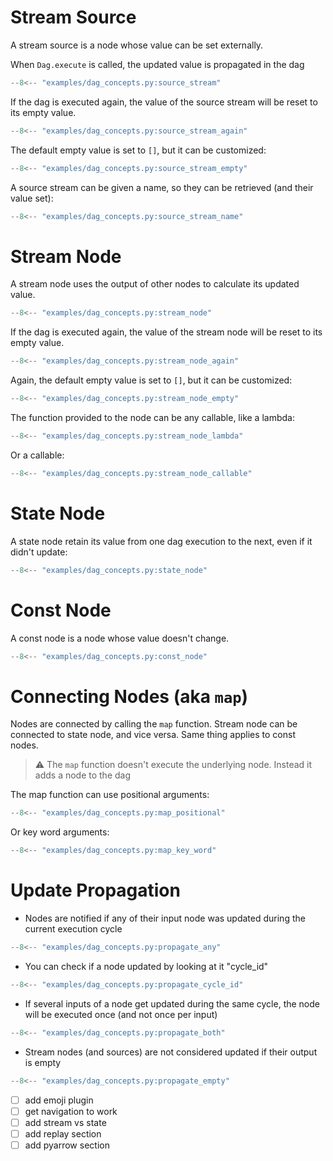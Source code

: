 
# Stream Source

A stream source is a node whose value can be set externally.

When `Dag.execute` is called, the updated value is propagated in the dag

```python
--8<-- "examples/dag_concepts.py:source_stream"
```

If the dag is executed again, the value of the source stream will be reset to its empty value.

```python
--8<-- "examples/dag_concepts.py:source_stream_again"
```

The default empty value is set to `[]`, but it can be customized:

```python
--8<-- "examples/dag_concepts.py:source_stream_empty"
```

A source stream can be given a name, so they can be retrieved (and their value set):

```python
--8<-- "examples/dag_concepts.py:source_stream_name"
```

# Stream Node

A stream node uses the output of other nodes to calculate its updated value. 

```python
--8<-- "examples/dag_concepts.py:stream_node"
```

If the dag is executed again, the value of the stream node will be reset to its empty value.

```python
--8<-- "examples/dag_concepts.py:stream_node_again"
```

Again, the default empty value is set to `[]`, but it can be customized:
```python
--8<-- "examples/dag_concepts.py:stream_node_empty"
```

The function provided to the node can be any callable, like a lambda:
```python
--8<-- "examples/dag_concepts.py:stream_node_lambda"
```

Or a callable:
```python
--8<-- "examples/dag_concepts.py:stream_node_callable"
```

# State Node

A state node retain its value from one dag execution to the next, even if it didn't update:
```python
--8<-- "examples/dag_concepts.py:state_node"
```

# Const Node

A const node is a node whose value doesn't change.
```python
--8<-- "examples/dag_concepts.py:const_node"
```

# Connecting Nodes (aka `map`)

Nodes are connected by calling the `map` function. 
Stream node can be connected to state node, and vice versa.
Same thing applies to const nodes.

> :warning: The `map` function doesn't execute the underlying node. 
> Instead it adds a node to the dag

The map function can use positional arguments:

```python
--8<-- "examples/dag_concepts.py:map_positional"
```
Or key word arguments:

```python
--8<-- "examples/dag_concepts.py:map_key_word"
```

# Update Propagation

- Nodes are notified if any of their input node was updated during the current execution cycle
```python
--8<-- "examples/dag_concepts.py:propagate_any"
```
- You can check if a node updated by looking at it "cycle_id"
```python
--8<-- "examples/dag_concepts.py:propagate_cycle_id"
```
- If several inputs of a node get updated during the same cycle, the node will be executed once (and not once per input)
```python
--8<-- "examples/dag_concepts.py:propagate_both"
```
- Stream nodes (and sources) are not considered updated if their output is empty
```python
--8<-- "examples/dag_concepts.py:propagate_empty"
```

- [ ] add emoji plugin
- [ ] get navigation to work
- [ ] add stream vs state
- [ ] add replay section
- [ ] add pyarrow section

